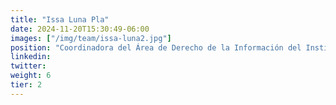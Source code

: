 ```yaml
---
title: "Issa Luna Pla"
date: 2024-11-20T15:30:49-06:00
images: ["/img/team/issa-luna2.jpg"]
position: "Coordinadora del Área de Derecho de la Información del Instituto de Investigaciones Jurídicas de la UNAM (IIJ-UNAM)"
linkedin: 
twitter: 
weight: 6
tier: 2
---
```



